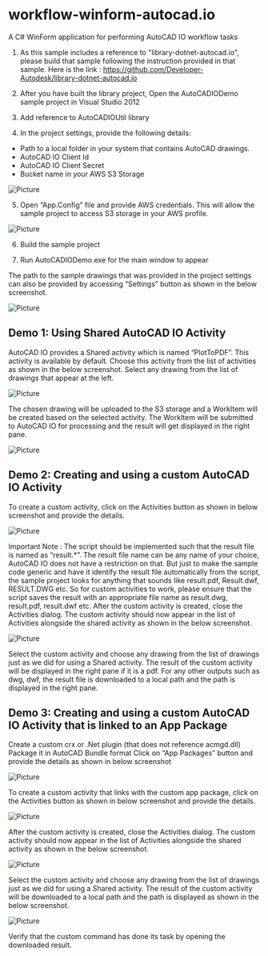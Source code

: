 workflow-winform-autocad.io
===========================

A C# WinForm application for performing AutoCAD IO workflow tasks

1) As this sample includes a reference to "library-dotnet-autocad.io", please build
that sample following the instruction provided in that sample. Here is the link :
https://github.com/Developer-Autodesk/library-dotnet-autocad.io

2) After you have built the library project, 
Open the AutoCADIODemo sample project in Visual Studio 2012

3) Add reference to AutoCADIOUtil library

4) In the project settings, provide the following details:
-	Path to a local folder in your system that contains AutoCAD drawings.
-	AutoCAD IO Client Id
-	AutoCAD IO Client Secret
-	Bucket name in your AWS S3 Storage

![Picture](https://github.com/Developer-Autodesk/workflow-winform-autocad.io/blob/master/assets/1.png)

5) Open “App.Config” file and provide AWS credentials. This will allow the sample project to access S3 storage in your 
AWS profile.

![Picture](https://github.com/Developer-Autodesk/workflow-winform-autocad.io/blob/master/assets/2.png)

6) Build the sample project

7) Run AutoCADIODemo.exe for the main window to appear

The path to the sample drawings that was provided in the project settings can also be provided by accessing 
“Settings” button as shown in the below screenshot.

![Picture](https://github.com/Developer-Autodesk/workflow-winform-autocad.io/blob/master/assets/3.png)
 
Demo 1: Using Shared AutoCAD IO Activity
-----------------------------------------------------------------------------------------------------------------------------
AutoCAD IO provides a Shared activity which is named “PlotToPDF”. This activity is available by default. 
Choose this activity from the list of activities as shown in the below screenshot.
Select any drawing from the list of drawings that appear at the left. 

![Picture](https://github.com/Developer-Autodesk/workflow-winform-autocad.io/blob/master/assets/4.png)

The chosen drawing will be uploaded to the S3 storage and a WorkItem will be created based on the selected activity. 
The WorkItem will be submitted to AutoCAD IO for processing and the result will get displayed in the right pane.
 
 ![Picture](https://github.com/Developer-Autodesk/workflow-winform-autocad.io/blob/master/assets/5.png)
 
Demo 2: Creating and using a custom AutoCAD IO Activity 
-----------------------------------------------------------------------------------------------------------------------------
To create a custom activity, click on the Activities button as shown in below screenshot and provide the details.
 
![Picture](https://github.com/Developer-Autodesk/workflow-winform-autocad.io/blob/master/assets/6.png)
 
Important Note : The script should be implemented such that the result file is named as “result.*”. 
The result file name can be any name of your choice, AutoCAD IO does not have a restriction on that. 
But just to make the sample code generic and have it identify the result file automatically from the script, 
the sample project looks for anything that sounds like result.pdf, Result.dwf, RESULT.DWG etc. So for custom activities 
to work, please ensure that the script saves the result with an appropriate file name as result.dwg, result.pdf, result.dwf etc.
After the custom activity is created, close the Activities dialog.
The custom activity should now appear in the list of Activities alongside the shared activity as shown in the below screenshot. 

![Picture](https://github.com/Developer-Autodesk/workflow-winform-autocad.io/blob/master/assets/7.png)
 
Select the custom activity and choose any drawing from the list of drawings just as we did for using a Shared activity.
The result of the custom activity will be displayed in the right pane if it is a pdf. For any other outputs such as dwg, dwf, 
the result file is downloaded to a local path and the path is displayed in the right pane.

Demo 3: Creating and using a custom AutoCAD IO Activity that is linked to an App Package 
-----------------------------------------------------------------------------------------------------------------------------

Create a custom crx or .Net plugin (that does not reference acmgd.dll)
Package it in AutoCAD Bundle format
Click on “App Packages” button and provide the details as shown in below screenshot
 
![Picture](https://github.com/Developer-Autodesk/workflow-winform-autocad.io/blob/master/assets/8.png)
 
To create a custom activity that links with the custom app package, click on the Activities button as 
shown in below screenshot and provide the details.
 
![Picture](https://github.com/Developer-Autodesk/workflow-winform-autocad.io/blob/master/assets/9.png)

After the custom activity is created, close the Activities dialog.
The custom activity should now appear in the list of Activities alongside the shared activity as shown in the below screenshot. 
 
![Picture](https://github.com/Developer-Autodesk/workflow-winform-autocad.io/blob/master/assets/10.png)
 
Select the custom activity and choose any drawing from the list of drawings just as we did for using a Shared activity.
The result of the custom activity will be downloaded to a local path and the path is displayed as shown in the below screenshot. 
 
![Picture](https://github.com/Developer-Autodesk/workflow-winform-autocad.io/blob/master/assets/11.png)
 
Verify that the custom command has done its task by opening the downloaded result.
